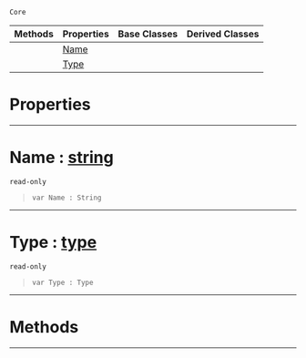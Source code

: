  `Core`

|Methods|Properties|Base Classes|Derived Classes|
|---|---|---|---|
| |[ Name](https://plasmaengine.github.io/PlasmaDocs/Plasma1/C++/code_reference/lightning_base_types/delegateparameter.md#name-plasma-engine-documen)| | |
| |[ Type](https://plasmaengine.github.io/PlasmaDocs/Plasma1/C++/code_reference/lightning_base_types/delegateparameter.md#type-plasma-engine-documen)| | |


 #  Properties


---  
 #  Name : [string](https://plasmaengine.github.io/PlasmaDocs/Plasma1/C++/code_reference/lightning_base_types/string.md)

 `read-only`

> 
> ``` lang=cpp, name=Lightning
> var Name : String


---  
 #  Type : [type](https://plasmaengine.github.io/PlasmaDocs/Plasma1/C++/code_reference/lightning_base_types/type.md)

 `read-only`

> 
> ``` lang=cpp, name=Lightning
> var Type : Type


---  
 #  Methods


---  
 

 